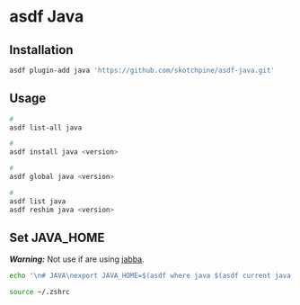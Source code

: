 # asdf Java

## Installation

```sh
asdf plugin-add java 'https://github.com/skotchpine/asdf-java.git'
```

## Usage

```sh
#
asdf list-all java

#
asdf install java <version>

#
asdf global java <version>

#
asdf list java
asdf reshim java <version>
```

## Set JAVA_HOME

**_Warning:_** Not use if are using [jabba](/jabba.md).

```sh
echo '\n# JAVA\nexport JAVA_HOME=$(asdf where java $(asdf current java | sed -s "s|\(.*\) \?(.*|\1|g"))' >> ~/.zshrc

source ~/.zshrc
```

